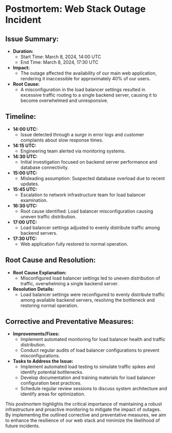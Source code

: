 <h1>Postmortem: Web Stack Outage Incident</h1>

<h2>Issue Summary:</h2>

<ul>
  <li><strong>Duration:</strong> 
    <ul>
      <li>Start Time: March 8, 2024, 14:00 UTC</li>
      <li>End Time: March 8, 2024, 17:30 UTC</li>
    </ul>
  </li>
  <li><strong>Impact:</strong> 
    <ul>
      <li>The outage affected the availability of our main web application, rendering it inaccessible for approximately 40% of our users.</li>
    </ul>
  </li>
  <li><strong>Root Cause:</strong> 
    <ul>
      <li>A misconfiguration in the load balancer settings resulted in excessive traffic routing to a single backend server, causing it to become overwhelmed and unresponsive.</li>
    </ul>
  </li>
</ul>

<h2>Timeline:</h2>

<ul>
  <li><strong>14:00 UTC:</strong>
    <ul>
      <li>Issue detected through a surge in error logs and customer complaints about slow response times.</li>
    </ul>
  </li>
  <li><strong>14:15 UTC:</strong>
    <ul>
      <li>Engineering team alerted via monitoring systems.</li>
    </ul>
  </li>
  <li><strong>14:30 UTC:</strong>
    <ul>
      <li>Initial investigation focused on backend server performance and database connectivity.</li>
    </ul>
  </li>
  <li><strong>15:00 UTC:</strong>
    <ul>
      <li>Misleading assumption: Suspected database overload due to recent updates.</li>
    </ul>
  </li>
  <li><strong>15:45 UTC:</strong>
    <ul>
      <li>Escalation to network infrastructure team for load balancer examination.</li>
    </ul>
  </li>
  <li><strong>16:30 UTC:</strong>
    <ul>
      <li>Root cause identified: Load balancer misconfiguration causing uneven traffic distribution.</li>
    </ul>
  </li>
  <li><strong>17:00 UTC:</strong>
    <ul>
      <li>Load balancer settings adjusted to evenly distribute traffic among backend servers.</li>
    </ul>
  </li>
  <li><strong>17:30 UTC:</strong>
    <ul>
      <li>Web application fully restored to normal operation.</li>
    </ul>
  </li>
</ul>

<h2>Root Cause and Resolution:</h2>

<ul>
  <li><strong>Root Cause Explanation:</strong>
    <ul>
      <li>Misconfigured load balancer settings led to uneven distribution of traffic, overwhelming a single backend server.</li>
    </ul>
  </li>
  <li><strong>Resolution Details:</strong>
    <ul>
      <li>Load balancer settings were reconfigured to evenly distribute traffic among available backend servers, resolving the bottleneck and restoring normal operation.</li>
    </ul>
  </li>
</ul>

<h2>Corrective and Preventative Measures:</h2>

<ul>
  <li><strong>Improvements/Fixes:</strong>
    <ul>
      <li>Implement automated monitoring for load balancer health and traffic distribution.</li>
      <li>Conduct regular audits of load balancer configurations to prevent misconfigurations.</li>
    </ul>
  </li>
  <li><strong>Tasks to Address the Issue:</strong>
    <ul>
      <li>Implement automated load testing to simulate traffic spikes and identify potential bottlenecks.</li>
      <li>Develop documentation and training materials for load balancer configuration best practices.</li>
      <li>Schedule regular review sessions to discuss system architecture and identify areas for optimization.</li>
    </ul>
  </li>
</ul>

<p>This postmortem highlights the critical importance of maintaining a robust infrastructure and proactive monitoring to mitigate the impact of outages. By implementing the outlined corrective and preventative measures, we aim to enhance the resilience of our web stack and minimize the likelihood of future incidents.</p>
